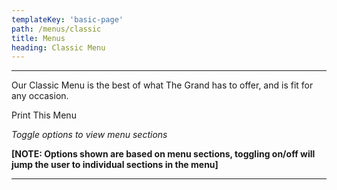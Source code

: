 ```yaml
---
templateKey: 'basic-page'
path: /menus/classic
title: Menus
heading: Classic Menu
---
```

---

Our Classic Menu is the best of what The Grand has to offer, and is fit for any occasion.

Print This Menu

_Toggle options to view menu sections_

**[NOTE: Options shown are based on menu sections, toggling on/off will jump the user to individual sections in the menu]**

---
